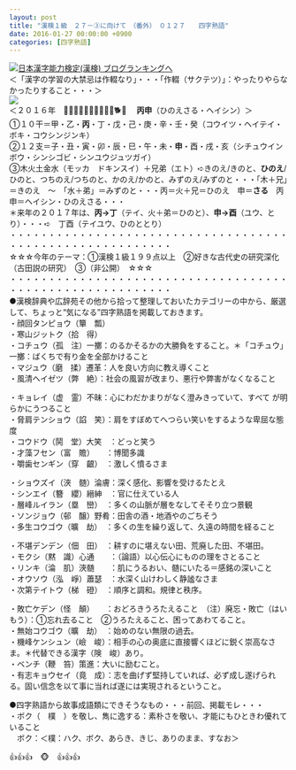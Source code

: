 ```yaml
---
layout: post
title: "漢検１級　２７－③に向けて　（番外）　０１２７　　四字熟語"
date: 2016-01-27 00:00:00 +0900
categories: [四字熟語]
---
```


[![](/syuusyuu9701/assets/images/漢検１級-２７－③に向けて-（番外）-０１２７-四字熟語-br_c_3028_1.gif)](http://blog.with2.net/link.php?1659096:3028 "日本漢字能力検定(漢検) ブログランキングへ")[日本漢字能力検定(漢検) ブログランキングへ](http://blog.with2.net/link.php?1659096:3028)  
＜「漢字の学習の大禁忌は作輟なり」・・・「作輟（サクテツ）」：やったりやらなかったりすること・・・＞  
![](/syuusyuu9701/assets/images/漢検１級-２７－③に向けて-（番外）-０１２７-四字熟語-9e0abac7179f067232991e35e3878e0a.jpg)  
＜２０１６年　🐁🐃🐯🐇🐉🐍🐎🐑🐒🐔🐕🐖 　**丙申**（ひのえさる・ヘイシン）＞  
①１０干＝甲・乙・**丙**・丁・戊・己・庚・辛・壬・癸（コウイツ・ヘイテイ・ボキ・コウシンジンキ）　  
②１２支＝子・丑・寅・卯・辰・巳・午・未・**申**・酉・戌・亥（シチュウインボウ・シンシゴビ・シンユウジュツガイ）  
③木火土金水（モッカ　ドキンスイ）＋兄弟（エト）➪きのえ/きのと、**ひのえ**/ひのと、つちのえ/つちのと、かのえ/かのと、みずのえ/みずのと・・・「木＋兄」＝きのえ　～　「水＋弟」＝みずのと・・・丙＝火＋兄＝ひのえ　申＝**さる**　丙申＝ヘイシン・ひのえさる・・・  
＊来年の２０１７年は、**丙→丁**（テイ、火＋弟＝ひのと）、**申→酉**（ユウ、とり）・・・➪　丁酉（テイユウ、ひのととり）  
・・・・・・・・・・・・・・・・・・・・・・・・・・・・・・・・・・・・・・・・・・・・・・・・・・・・・・・・・  
☆☆☆今年のテーマ：①漢検１級１９９点以上　②好きな古代史の研究深化（古田説の研究）　③（非公開）　☆☆☆　　  
・・・・・・・・・・・・・・・・・・・・・・・・・・・・・・・・・・・・・・・・・・・・・・・・・・・・・・・・・  
●漢検辞典や広辞苑その他から拾って整理しておいたカテゴリーの中から、厳選して、ちょっと“気になる”四字熟語を掲載しておきます。  
・顔回タンピョウ（簞　瓢）  
・寒山ジットク（拾　得）  
・コチュウ（孤　注）一擲：のるかそるかの大勝負をすること。＊「コチュウ」一擲：ばくちで有り金を全部かけること  
・マジュウ（磨　揉）遷革：人を良い方向に教え導くこと  
・風清ヘイゼツ（弊　絶）：社会の風習が改まり、悪行や弊害がなくなること  
  
・キョレイ（虚　霊）不昧：心にわだかまりがなく澄みきっていて、すべて が明らかにうつること  
・脅肩テンショウ（諂　笑）：肩をすぼめてへつらい笑いをするような卑屈な態度  
・コウドウ（鬨　堂）大笑　：どっと笑う  
・才藻フセン（富　贍）　　：博聞多識  
・嚼歯センギン（穿　齦）　：激しく憤るさま  
  
・ショウズイ（浹　髄）淪膚：深く感化、影響を受けるたとえ  
・シンエイ（簪　纓）縉紳　：官に仕えている人  
・層峰ルイラン（塁　巒）　：多くの山脈が層をなしてそそり立つ景観  
・ソンジョウ（邨　醸）野肴：田舎の酒・地酒やのごちそう  
・多生コウゴウ（曠　劫）　：多くの生を繰り返して、久遠の時間を経ること  
  
・不堪デンデン（佃　田）　：耕すのに堪えない田、荒廃した田、不堪田。  
・モクシ（黙　識）心通　　：（論語）以心伝心にものの理をさとること  
・リンキ（淪　肌）浹髄　　：肌にうるおい、髄にいたる＝感銘の深いこと  
・オウソウ（泓　崢）蕭瑟　：水深く山けわしく静謐なさま　  
・次第テイトウ（梯　磴）　：順序と調和。規律と秩序。  
  
・敗亡ケデン（怪　顛）　　：おどろきうろたえること　（注）廃忘・敗亡（はいもう）：①忘れ去ること　②うろたえること、困ってあわてること。　  
・無始コウゴウ（曠　劫）　：始めのない無限の過去。  
・機峰ケンシュン（嶮　峻）：相手の心の奥底に直接響くほどに鋭く崇高なさま。＊代替できる漢字（険　峻）あり。  
・ベンチ（鞭　笞）策進：大いに励むこと。  
・有志キョウセイ（竟　成）：志を曲げず堅持していれば、必ず成し遂げられる。固い信念を以て事に当れば遂には実現されるということ。   
  
●四字熟語から故事成語類にできそうなもの・・・前回、掲載モレ・・・  
・ボク（　樸　）を敬し、雋に逸する：素朴さを敬い、才能にもひときわ優れていること  
　ボク：＜樸：ハク、ボク、あらき、きじ、ありのまま、すなお＞  
  
👍👍👍　🐵　👍👍👍  